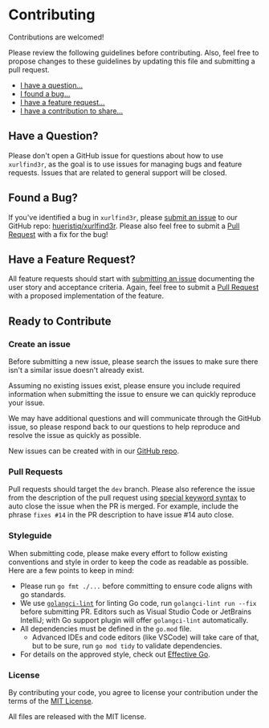 # Contributing

Contributions are welcomed!

Please review the following guidelines before contributing. Also, feel free to propose changes to these guidelines by updating this file and submitting a pull request.

* [I have a question...](#have-a-question)
* [I found a bug...](#found-a-bug)
* [I have a feature request...](#have-a-feature-request)
* [I have a contribution to share...](#ready-to-contribute)

## Have a Question?

Please don't open a GitHub issue for questions about how to use `xurlfind3r`, as the goal is to use issues for managing bugs and feature requests. Issues that are related to general support will be closed.

## Found a Bug?

If you've identified a bug in `xurlfind3r`, please [submit an issue](#create-an-issue) to our GitHub repo: [hueristiq/xurlfind3r](https://github.com/hueristiq/xurlfind3r/issues/new). Please also feel free to submit a [Pull Request](#pull-requests) with a fix for the bug!

## Have a Feature Request?

All feature requests should start with [submitting an issue](#create-an-issue) documenting the user story and acceptance criteria. Again, feel free to submit a [Pull Request](#pull-requests) with a proposed implementation of the feature.

## Ready to Contribute

### Create an issue

Before submitting a new issue, please search the issues to make sure there isn't a similar issue doesn't already exist.

Assuming no existing issues exist, please ensure you include required information when submitting the issue to ensure we can quickly reproduce your issue.

We may have additional questions and will communicate through the GitHub issue, so please respond back to our questions to help reproduce and resolve the issue as quickly as possible.

New issues can be created with in our [GitHub repo](https://github.com/hueristiq/xurlfind3r/issues/new).

### Pull Requests

Pull requests should target the `dev` branch. Please also reference the issue from the description of the pull request using [special keyword syntax](https://help.github.com/articles/closing-issues-via-commit-messages/) to auto close the issue when the PR is merged. For example, include the phrase `fixes #14` in the PR description to have issue #14 auto close.

### Styleguide

When submitting code, please make every effort to follow existing conventions and style in order to keep the code as readable as possible. Here are a few points to keep in mind:

* Please run `go fmt ./...` before committing to ensure code aligns with go standards.
* We use [`golangci-lint`](https://golangci-lint.run/) for linting Go code, run `golangci-lint run --fix` before submitting PR. Editors such as Visual Studio Code or JetBrains IntelliJ; with Go support plugin will offer `golangci-lint` automatically.
* All dependencies must be defined in the `go.mod` file.
	* Advanced IDEs and code editors (like VSCode) will take care of that, but to be sure, run `go mod tidy` to validate dependencies.
* For details on the approved style, check out [Effective Go](https://golang.org/doc/effective_go.html).

### License

By contributing your code, you agree to license your contribution under the terms of the [MIT License](https://github.com/hueristiq/xurlfind3r/blob/master/LICENSE).

All files are released with the MIT license.
